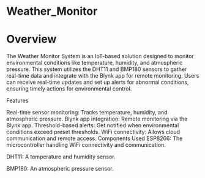 # Weather_Monitor
# Overview
The Weather Monitor System is an IoT-based solution designed to monitor environmental conditions like temperature, humidity, and atmospheric pressure. This system utilizes the DHT11 and BMP180 sensors to gather real-time data and integrate with the Blynk app for remote monitoring. Users can receive real-time updates and set up alerts for abnormal conditions, ensuring timely actions for environmental control.


Features

Real-time sensor monitoring: Tracks temperature, humidity, and atmospheric pressure.
Blynk app integration: Remote monitoring via the Blynk app.
Threshold-based alerts: Get notified when environmental conditions exceed preset thresholds.
WiFi connectivity: Allows cloud communication and remote access.
Components Used
ESP8266: The microcontroller handling WiFi connectivity and communication.

DHT11: A temperature and humidity sensor.

BMP180: An atmospheric pressure sensor.
